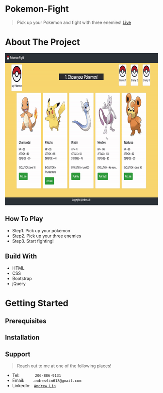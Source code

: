 # Pokemon-Fight
> Pick up your Pokemon and fight with three enemies!
[Live](https://andrewlin618.github.io/Pokemon-Fight/)

# About The Project
<img src="assets/images/screenshot.gif" height=500px alt="Pokemon"></img>

## How To Play
- Step1. Pick up your pokemon 
- Step2. Pick up your three enemies
- Step3. Start fighting!

## Build With
- HTML
- CSS
- Bootstrap
- jQuery

# Getting Started

## Prerequisites

## Installation

## Support

> Reach out to me at one of the following places!

- Tel:      &nbsp; &nbsp; &nbsp; &nbsp; &nbsp; &nbsp; `206-886-9131`
- Email:    &ensp; &nbsp; &nbsp; `andrewlin618@gmail.com`
- LinkedIn: &nbsp; <a href="https://www.linkedin.com/in/andrew-lin-337592112/" target="_blank">`Andrew Lin`</a>

